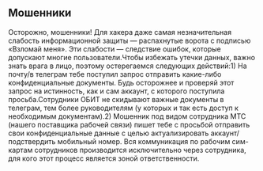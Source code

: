 ## Мошенники

Осторожно, мошенники! Для хакера даже самая незначительная слабость информационной защиты — распахнутые ворота с подписью «Взломай меня». Эти слабости — следствие ошибок, которые допускают многие пользователи.Чтобы избежать утечки данных, важно знать врага в лицо, поэтому остерегаемся следующих действий:1) На почту/в телеграм тебе поступил запрос отправить какие-либо конфиденциальные документы. Будь осторожнее и проверяй этот запрос на истинность, как и сам аккаунт, с которого поступила просьба.Сотрудники ОБИТ не скидывают важные документы в телеграм, тем более руководителям (у которых и так есть доступ к необходимым документам).2) Мошенник под видом сотрудника МТС (нашего поставщика рабочей связи) пишет тебе с просьбой отправить свои конфиденциальные данные с целью актуализировать аккаунт/подствердить мобильный номер. Вся коммуникация по рабочим сим-картам сотрудников производится исключительно через сотрудника, для кого этот процесс является зоной ответственности.